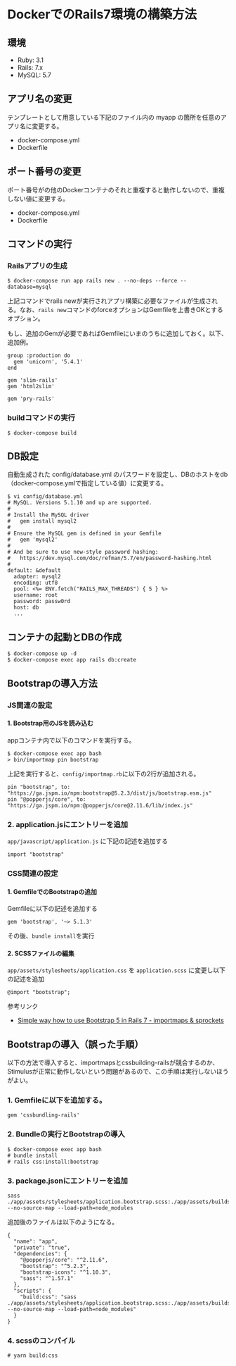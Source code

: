 # DockerでのRails7環境の構築方法

## 環境

- Ruby: 3.1
- Rails: 7.x
- MySQL: 5.7

## アプリ名の変更

テンプレートとして用意している下記のファイル内の myapp の箇所を任意のアプリ名に変更する。

- docker-compose.yml
- Dockerfile

## ポート番号の変更

ポート番号がの他のDockerコンテナのそれと重複すると動作しないので、重複しない値に変更する。

- docker-compose.yml
- Dockerfile

## コマンドの実行

### Railsアプリの生成

    $ docker-compose run app rails new . --no-deps --force --database=mysql

上記コマンドでrails newが実行されアプリ構築に必要なファイルが生成される。なお、`rails new`コマンドのforceオプションはGemfileを上書きOKとするオプション。

もし、追加のGemが必要であればGemfileにいまのうちに追加しておく。以下、追加例。

```
group :production do
  gem 'unicorn', '5.4.1'
end

gem 'slim-rails'
gem 'html2slim'

gem 'pry-rails'
```

### buildコマンドの実行

```
$ docker-compose build
```

## DB設定

自動生成された config/database.yml のパスワードを設定し、DBのホストをdb（docker-compose.ymlで指定している値）に変更する。

```
$ vi config/database.yml
# MySQL. Versions 5.1.10 and up are supported.
#
# Install the MySQL driver
#   gem install mysql2
#
# Ensure the MySQL gem is defined in your Gemfile
#   gem 'mysql2'
#
# And be sure to use new-style password hashing:
#   https://dev.mysql.com/doc/refman/5.7/en/password-hashing.html
#
default: &default
  adapter: mysql2
  encoding: utf8
  pool: <%= ENV.fetch("RAILS_MAX_THREADS") { 5 } %>
  username: root
  password: passw0rd
  host: db
  ...
```

## コンテナの起動とDBの作成

```
$ docker-compose up -d
$ docker-compose exec app rails db:create
```

## Bootstrapの導入方法

### JS関連の設定

#### 1. Bootstrap用のJSを読み込む

appコンテナ内で以下のコマンドを実行する。

```
$ docker-compose exec app bash
> bin/importmap pin bootstrap
```

上記を実行すると、`config/importmap.rb`に以下の2行が追加される。

```
pin "bootstrap", to: "https://ga.jspm.io/npm:bootstrap@5.2.3/dist/js/bootstrap.esm.js"
pin "@popperjs/core", to: "https://ga.jspm.io/npm:@popperjs/core@2.11.6/lib/index.js"

```

### 2. application.jsにエントリーを追加

`app/javascript/application.js` に下記の記述を追加する

```
import "bootstrap"
```

### CSS関連の設定

#### 1. GemfileでのBootstrapの追加

Gemfileに以下の記述を追加する

```
gem 'bootstrap', '~> 5.1.3'
```

その後、`bundle install`を実行

#### 2. SCSSファイルの編集

`app/assets/stylesheets/application.css` を `application.scss` に変更し以下の記述を追加

```
@import "bootstrap";
```

参考リンク

- [Simple way how to use Bootstrap 5 in Rails 7 \- importmaps & sprockets](https://blog.eq8.eu/til/how-to-use-bootstrap-5-in-rails-7.html)


## Bootstrapの導入（誤った手順）

以下の方法で導入すると、importmapsとcssbuilding-railsが競合するのか、Stimulusが正常に動作しないという問題があるので、この手順は実行しないほうがよい。

### 1. Gemfileに以下を追加する。

```
gem 'cssbundling-rails'
```

### 2. Bundleの実行とBootstrapの導入

```
$ docker-compose exec app bash
# bundle install
# rails css:install:bootstrap
```

### 3. package.jsonにエントリーを追加

```
sass ./app/assets/stylesheets/application.bootstrap.scss:./app/assets/builds/application.css --no-source-map --load-path=node_modules
```

追加後のファイルは以下のようになる。

```
{
  "name": "app",
  "private": "true",
  "dependencies": {
    "@popperjs/core": "^2.11.6",
    "bootstrap": "^5.2.3",
    "bootstrap-icons": "^1.10.3",
    "sass": "^1.57.1"
  },
  "scripts": {
    "build:css": "sass ./app/assets/stylesheets/application.bootstrap.scss:./app/assets/builds/application.css --no-source-map --load-path=node_modules"
  }
}
```

### 4. scssのコンパイル

```
# yarn build:css
```